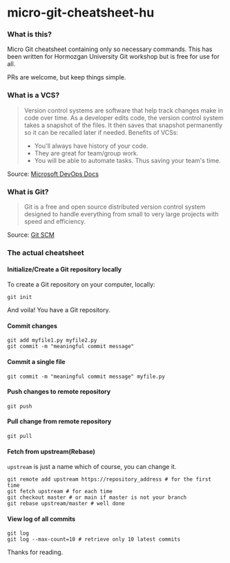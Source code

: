 # micro-git-cheatsheet-hu

### What is this?

Micro Git cheatsheet containing only so necessary commands. This has been written for Hormozgan University Git workshop but is free for use for all.

PRs are welcome, but keep things simple.

### What is a VCS?

> Version control systems are software that help track changes make in code over time. As a developer edits code, the version control system takes a snapshot of the files. It then saves that snapshot permanently so it can be recalled later if needed.
> Benefits of VCSs:
> - You'll always have history of your code.
> - They are great for team/group work.
> - You will be able to automate tasks. Thus saving your team's time.

Source: [Microsoft DevOps Docs](https://docs.microsoft.com/en-us/devops/develop/git/what-is-version-control)

### What is Git?

> Git is a free and open source distributed version control system designed to handle everything from small to very large projects with speed and efficiency.

Source: [Git SCM](https://git-scm.com/)

### The actual cheatsheet

#### Initialize/Create a Git repository locally

To create a Git repository on your computer, locally:

```
git init
```

And voila! You have a Git repository.

#### Commit changes 

```
git add myfile1.py myfile2.py
git commit -m "meaningful commit message"
```

#### Commit a single file

```
git commit -m "meaningful commit message" myfile.py
```

#### Push changes to remote repository

```
git push
```

#### Pull change from remote repository

```
git pull
```

#### Fetch from upstream(Rebase)

`upstream` is just a name which of course, you can change it.

```
git remote add upstream https://repository_address # for the first time
git fetch upstream # for each time
git checkout master # or main if master is not your branch
git rebase upstream/master # well done
```

#### View log of all commits

```
git log
git log --max-count=10 # retrieve only 10 latest commits
```


Thanks for reading. 

